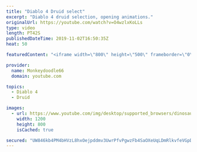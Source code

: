 ```yaml
---
title: "Diablo 4 Druid select"
excerpt: "Diablo 4 druid selection, opening animations."
originalUrl: https://youtube.com/watch?v=O4wzlxKoLLs
type: video
length: PT42S
publishedDateTime: 2019-11-02T16:50:35Z
heat: 50

featuredContent: "<iframe width=\"800\" height=\"500\" frameborder=\"0\" src=\"https://www.youtube.com/embed/O4wzlxKoLLs\" allow=\"accelerometer; autoplay; encrypted-media; gyroscope; picture-in-picture\" allowfullscreen></iframe>"

provider:
  name: Monkeydoodle66
  domain: youtube.com

topics:
  - Diablo 4
  - Druid

images:
  - url: https://www.youtube.com/img/desktop/supported_browsers/dinosaur.png
    width: 1200
    height: 800
    isCached: true

secured: "UW846kb4PM4bHVzL8hxOejpddmv3UwrPfvPgwzFb4SaOXeUqLDmRlkvfeVGpDTL43TkuJUcKbmO5ycMbjxZUYXyfLDy9F3YAr8y/4yBKh7C9U7OMEVh6YgFQwidSNmI37+VqcuJL/kneqKIZqU3NU3r0KxrqYp1bOL3gJPiXx/WJOicxYfEX9FNX8JC8kaAiq8BGNZ209lpjfsSr1TAQKT0kGMPBCLIECN4r+gn6WlckuaN09RqOy9yAr6ihXerO0jG0oYzx/IKJEN9nWpLCyubhtAujoEGFrsmuIr/GNKYQENvqj856y4XXLgQY7UCYXtejwGIHVOiTL90/1WSB4qqLl6c5VPsJ8a2kChBcl+6fksqIEEyAnzaBvtNLAnb/Lqnlrrz3XNQQn5FQyKMpLrxVl5/h+aM5W8MI+7GFSxY=;CfMct7Vmec8IIdZlwNQyXw=="
---
```


